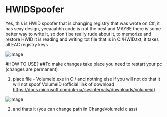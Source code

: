 # HWIDSpoofer
Yes, this is HWID spoofer that is changing registry that was wrote on C#, it has sexy design, yeeaaahhh code is not the best and MAYBE there is some better way to write it, so don't be really rude about it, to memorize and restore HWID it is reading and writing txt file that is in C:/HWID.txt, it takes all EAC registry keys 

![image](https://user-images.githubusercontent.com/73321844/123222597-f0767a00-d484-11eb-9465-797f2d2abee2.png)

#HOW TO USE?
##To make changes take place you need to restart your pc (changes are permanent)

1. place file - VolumeId.exe in C:/ and nothing else if you will not do that it will not spoof VolumeID (official link of download https://docs.microsoft.com/uk-ua/sysinternals/downloads/volumeid)

![image](https://user-images.githubusercontent.com/73321844/123223309-a4780500-d485-11eb-8fc1-f256ad662848.png)

2. and  thats it (you can change path in ChangeVolumeId class)
